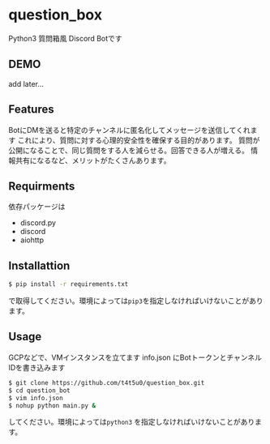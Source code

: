 # question_box

Python3 質問箱風 Discord Botです

## DEMO

add later...

## Features
BotにDMを送ると特定のチャンネルに匿名化してメッセージを送信してくれます
これにより、質問に対する心理的安全性を確保する目的があります。
質問が公開になることで、同じ質問をする人を減らせる。回答できる人が増える。
情報共有になるなど、メリットがたくさんあります。

## Requirments
依存パッケージは

- discord.py
- discord
- aiohttp

## Installattion
```bash
$ pip install -r requirements.txt
```
で取得してください。環境によっては`pip3`を指定しなければいけないことがあります。

## Usage
GCPなどで、VMインスタンスを立てます
info.json にBotトークンとチャンネルIDを書き込みます

```bash
$ git clone https://github.com/t4t5u0/question_box.git
$ cd question_bot
$ vim info.json
$ nohup python main.py &
```
してください。環境によっては`python3` を指定しなければいけないことがあります。
